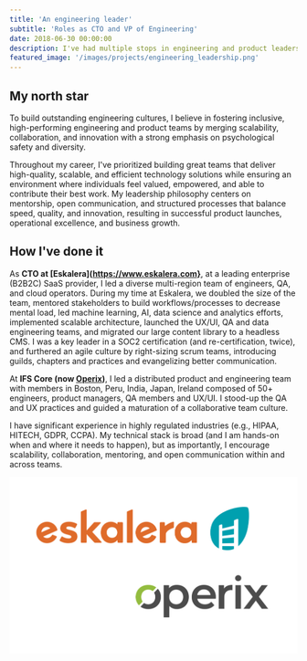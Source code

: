 ```yaml
---
title: 'An engineering leader'
subtitle: 'Roles as CTO and VP of Engineering'
date: 2018-06-30 00:00:00
description: I've had multiple stops in engineering and product leadership at SaaS B2B(2C) VC and PE backed firms. Experience as a member of the executive leadership team and key participant in board activities.
featured_image: '/images/projects/engineering_leadership.png'
---
```


## My north star

To build outstanding engineering cultures, I believe in fostering inclusive, high-performing engineering and product teams by merging scalability, collaboration, and innovation with a strong emphasis on psychological safety and diversity. 

Throughout my career, I've prioritized building great teams that deliver high-quality, scalable, and efficient technology solutions while ensuring an environment where individuals feel valued, empowered, and able to contribute their best work. My leadership philosophy centers on mentorship, open communication, and structured processes that balance speed, quality, and innovation, resulting in successful product launches, operational excellence, and business growth.

## How I've done it

As **CTO at [Eskalera](https://www.eskalera.com}**, at a leading enterprise (B2B2C) SaaS provider, I led a diverse multi-region team of engineers, QA, and cloud operators. During my time at Eskalera, we doubled the size of the team, mentored stakeholders to build workflows/processes to decrease mental load, led machine learning, AI, data science and analytics efforts, implemented scalable architecture, launched the UX/UI, QA and data engineering teams, and migrated our large content library to a headless CMS. I was a key leader in a SOC2 certification (and re-certification, twice), and furthered an agile culture by right-sizing scrum teams, introducing guilds, chapters and practices and evangelizing better communication.

At **IFS Core (now [Operix](https://www.operix.com))**, I led a distributed product and engineering team with members in Boston, Peru, India, Japan, Ireland composed of 50+ engineers, product managers, QA members and UX/UI. I stood-up the QA and UX practices and guided a maturation of a collaborative team culture.

I have significant experience in highly regulated industries (e.g., HIPAA, HITECH, GDPR, CCPA). My technical stack is broad (and I am hands-on when and where it needs to happen), but as importantly, I encourage scalability, collaboration, mentoring, and open communication within and across teams.

![](/images/projects/engineering_leadership.png)

